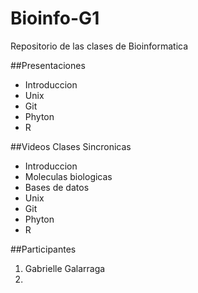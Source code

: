 # Bioinfo-G1
Repositorio de las clases de Bioinformatica 

##Presentaciones 
- Introduccion 
- Unix 
- Git 
- Phyton 
- R


##Videos Clases Sincronicas 
- Introduccion
-  Moleculas biologicas 
-    Bases de datos 
- Unix 
- Git
- Phyton
- R


##Participantes 
1. Gabrielle Galarraga 
2. 


